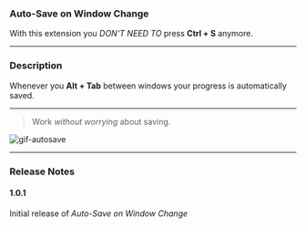 ### Auto-Save on Window Change


With this extension you *DON'T NEED TO* press **Ctrl + S** anymore.

---

### Description

Whenever you **Alt + Tab** between windows your progress is automatically saved.

---

> Work *without worrying* about saving.

![gif-autosave](https://user-images.githubusercontent.com/32580511/58637255-ca5c6b00-82fa-11e9-89d1-120761537619.gif)

---

### Release Notes

#### 1.0.1

Initial release of *Auto-Save on Window Change*
